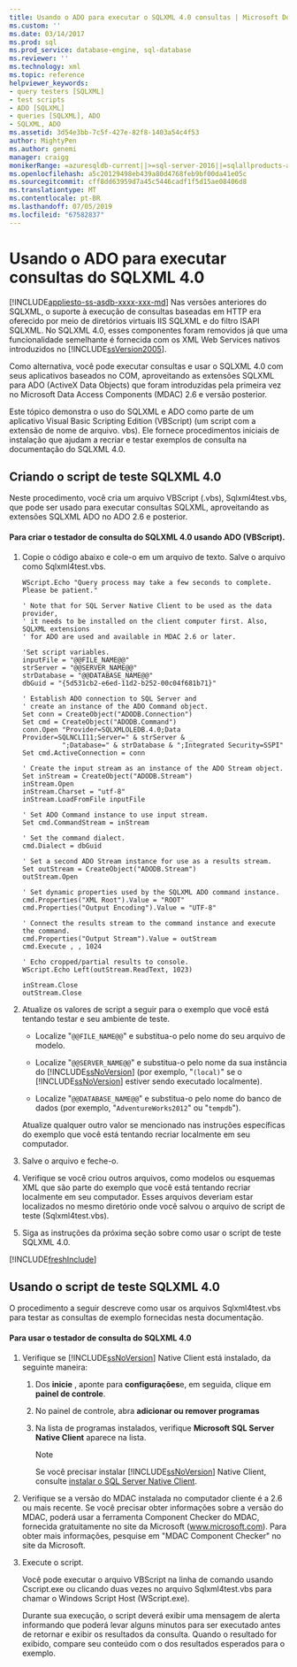```yaml
---
title: Usando o ADO para executar o SQLXML 4.0 consultas | Microsoft Docs
ms.custom: ''
ms.date: 03/14/2017
ms.prod: sql
ms.prod_service: database-engine, sql-database
ms.reviewer: ''
ms.technology: xml
ms.topic: reference
helpviewer_keywords:
- query testers [SQLXML]
- test scripts
- ADO [SQLXML]
- queries [SQLXML], ADO
- SQLXML, ADO
ms.assetid: 3d54e3bb-7c5f-427e-82f8-1403a54c4f53
author: MightyPen
ms.author: genemi
manager: craigg
monikerRange: =azuresqldb-current||>=sql-server-2016||=sqlallproducts-allversions||>=sql-server-linux-2017||=azuresqldb-mi-current
ms.openlocfilehash: a5c20129498eb439a80d4768feb9bf00da41e05c
ms.sourcegitcommit: cff8dd63959d7a45c5446cadf1f5d15ae08406d8
ms.translationtype: MT
ms.contentlocale: pt-BR
ms.lasthandoff: 07/05/2019
ms.locfileid: "67582837"
---
```

# <a name="using-ado-to-execute-sqlxml-40-queries"></a>Usando o ADO para executar consultas do SQLXML 4.0
[!INCLUDE[appliesto-ss-asdb-xxxx-xxx-md](../../includes/appliesto-ss-asdb-xxxx-xxx-md.md)]
  Nas versões anteriores do SQLXML, o suporte à execução de consultas baseadas em HTTP era oferecido por meio de diretórios virtuais IIS SQLXML e do filtro ISAPI SQLXML. No SQLXML 4.0, esses componentes foram removidos já que uma funcionalidade semelhante é fornecida com os XML Web Services nativos introduzidos no [!INCLUDE[ssVersion2005](../../includes/ssversion2005-md.md)].  
  
 Como alternativa, você pode executar consultas e usar o SQLXML 4.0 com seus aplicativos baseados no COM, aproveitando as extensões SQLXML para ADO (ActiveX Data Objects) que foram introduzidas pela primeira vez no Microsoft Data Access Components (MDAC) 2.6 e versão posterior.  
  
 Este tópico demonstra o uso do SQLXML e ADO como parte de um aplicativo Visual Basic Scripting Edition (VBScript) (um script com a extensão de nome de arquivo. vbs). Ele fornece procedimentos iniciais de instalação que ajudam a recriar e testar exemplos de consulta na documentação do SQLXML 4.0.  
  
## <a name="creating-the-sqlxml-40-test-script"></a>Criando o script de teste SQLXML 4.0  
 Neste procedimento, você cria um arquivo VBScript (.vbs), Sqlxml4test.vbs, que pode ser usado para executar consultas SQLXML, aproveitando as extensões SQLXML ADO no ADO 2.6 e posterior.  
  
#### <a name="to-create-the-sqlxml-40-query-tester-using-ado-vbscript"></a>Para criar o testador de consulta do SQLXML 4.0 usando ADO (VBScript).  
  
1.  Copie o código abaixo e cole-o em um arquivo de texto. Salve o arquivo como Sqlxml4test.vbs.  
  
    ```  
    WScript.Echo "Query process may take a few seconds to complete. Please be patient."  
  
    ' Note that for SQL Server Native Client to be used as the data provider,  
    ' it needs to be installed on the client computer first. Also, SQLXML extensions   
    ' for ADO are used and available in MDAC 2.6 or later.  
  
    'Set script variables.  
    inputFile = "@@FILE_NAME@@"  
    strServer = "@@SERVER_NAME@@"  
    strDatabase = "@@DATABASE_NAME@@"  
    dbGuid = "{5d531cb2-e6ed-11d2-b252-00c04f681b71}"  
  
    ' Establish ADO connection to SQL Server and   
    ' create an instance of the ADO Command object.  
    Set conn = CreateObject("ADODB.Connection")  
    Set cmd = CreateObject("ADODB.Command")  
    conn.Open "Provider=SQLXMLOLEDB.4.0;Data Provider=SQLNCLI11;Server=" & strServer & _  
              ";Database=" & strDatabase & ";Integrated Security=SSPI"  
    Set cmd.ActiveConnection = conn  
  
    ' Create the input stream as an instance of the ADO Stream object.  
    Set inStream = CreateObject("ADODB.Stream")  
    inStream.Open  
    inStream.Charset = "utf-8"  
    inStream.LoadFromFile inputFile  
  
    ' Set ADO Command instance to use input stream.  
    Set cmd.CommandStream = inStream  
  
    ' Set the command dialect.  
    cmd.Dialect = dbGuid  
  
    ' Set a second ADO Stream instance for use as a results stream.   
    Set outStream = CreateObject("ADODB.Stream")  
    outStream.Open  
  
    ' Set dynamic properties used by the SQLXML ADO command instance.   
    cmd.Properties("XML Root").Value = "ROOT"  
    cmd.Properties("Output Encoding").Value = "UTF-8"  
  
    ' Connect the results stream to the command instance and execute the command.  
    cmd.Properties("Output Stream").Value = outStream  
    cmd.Execute , , 1024  
  
    ' Echo cropped/partial results to console.  
    WScript.Echo Left(outStream.ReadText, 1023)  
  
    inStream.Close  
    outStream.Close  
    ```  
  
2.  Atualize os valores de script a seguir para o exemplo que você está tentando testar e seu ambiente de teste.  
  
    -   Localize "`@@FILE_NAME@@`" e substitua-o pelo nome do seu arquivo de modelo.  
  
    -   Localize "`@@SERVER_NAME@@`" e substitua-o pelo nome da sua instância do [!INCLUDE[ssNoVersion](../../includes/ssnoversion-md.md)] (por exemplo, "`(local)`" se o [!INCLUDE[ssNoVersion](../../includes/ssnoversion-md.md)] estiver sendo executado localmente).  
  
    -   Localize "`@@DATABASE_NAME@@`" e substitua-o pelo nome do banco de dados (por exemplo, "`AdventureWorks2012`" ou "`tempdb`").  
  
     Atualize qualquer outro valor se mencionado nas instruções específicas do exemplo que você está tentando recriar localmente em seu computador.  
  
3.  Salve o arquivo e feche-o.  
  
4.  Verifique se você criou outros arquivos, como modelos ou esquemas XML que são parte do exemplo que você está tentando recriar localmente em seu computador. Esses arquivos deveriam estar localizados no mesmo diretório onde você salvou o arquivo de script de teste (Sqlxml4test.vbs).  
  
5.  Siga as instruções da próxima seção sobre como usar o script de teste SQLXML 4.0.  

[!INCLUDE[freshInclude](../../includes/paragraph-content/fresh-note-steps-feedback.md)]

## <a name="using-the-sqlxml-40-test-script"></a>Usando o script de teste SQLXML 4.0  
 O procedimento a seguir descreve como usar os arquivos Sqlxml4test.vbs para testar as consultas de exemplo fornecidas nesta documentação.  
  
#### <a name="to-use-the-sqlxml-40-query-tester"></a>Para usar o testador de consulta do SQLXML 4.0  
  
1.  Verifique se [!INCLUDE[ssNoVersion](../../includes/ssnoversion-md.md)] Native Client está instalado, da seguinte maneira:  
  
    1.  Dos **inicie** , aponte para **configurações**e, em seguida, clique em **painel de controle**.  
  
    2.  No painel de controle, abra **adicionar ou remover programas**  
  
    3.  Na lista de programas instalados, verifique **Microsoft SQL Server Native Client** aparece na lista.  
  
        > [!NOTE]  
        >  Se você precisar instalar [!INCLUDE[ssNoVersion](../../includes/ssnoversion-md.md)] Native Client, consulte [instalar o SQL Server Native Client](../../relational-databases/native-client/applications/installing-sql-server-native-client.md).  
  
2.  Verifique se a versão do MDAC instalada no computador cliente é a 2.6 ou mais recente. Se você precisar obter informações sobre a versão do MDAC, poderá usar a ferramenta Component Checker do MDAC, fornecida gratuitamente no site da Microsoft (www.microsoft.com). Para obter mais informações, pesquise em "MDAC Component Checker" no site da Microsoft.  
  
3.  Execute o script.  
  
     Você pode executar o arquivo VBScript na linha de comando usando Cscript.exe ou clicando duas vezes no arquivo Sqlxml4test.vbs para chamar o Windows Script Host (WScript.exe).  
  
     Durante sua execução, o script deverá exibir uma mensagem de alerta informando que poderá levar alguns minutos para ser executado antes de retornar e exibir os resultados da consulta. Quando o resultado for exibido, compare seu conteúdo com o dos resultados esperados para o exemplo.  
  
  
